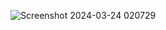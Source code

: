 ![Screenshot 2024-03-24 020729](https://github.com/samueltannous174/CpuScheduling/assets/106975094/f3b1486e-52b5-42d3-8f29-404198149b65)
